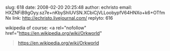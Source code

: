 slug:    618
date:    2008-02-20 20:25:48
author:  echristo
email:   HXZNFiB9gOyy.sz7e+nKbyShIUVSN.XCbiCjVLLoobypfV64HNXo+k6+OTfmNx
link:    http://echristo.livejournal.com/
replyto: 616

wikipedia of course:
<a rel="nofollow"
href="https://en.wikipedia.org/wiki/Orkworld"
>https://en.wikipedia.org/wiki/Orkworld</a>
